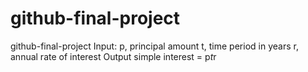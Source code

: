 # github-final-project
github-final-project
Input:
   p, principal amount
   t, time period in years
   r, annual rate of interest
Output
   simple interest = p*t*r
